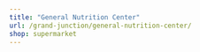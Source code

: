 ```yaml
---
title: "General Nutrition Center"
url: /grand-junction/general-nutrition-center/
shop: supermarket
---
```

